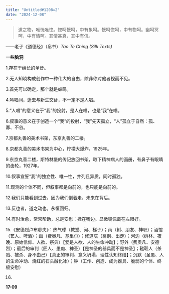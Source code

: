 ```yaml
---
title: "Untitled#1208=2" 
date: "2024-12-08" 
---
```


> 道之物，唯恍唯惚。惚呵恍呵，中有象呵。恍呵惚呵，中有物呵。幽呵冥呵，中有情呵。其情甚真，其中有信。  

——老子《道德经》（帛书）*Tao Te Ching (Silk Texts)* 

**一些脑洞**  

1.存在于绵长的单音。

2.无人知晓构成创作中一种伟大的自由，除非你对他者视而不见。

3.首先可以确定，那个就是蝉鸣。

4.吟唱间，逝去与新生交替，不一定不是人唱。

5.“人唱”的意义在于“我”的投射，是人在唱，也是“我”在唱。

6.叙事的意义在于创造一个“我”的投射，“我”先天孤立，“人”孤立于自然：孤、寡、不谷。

7.京都丸善的美术书架，东京丸善的二楼。

8.京都丸善的美术书架为中心，柠檬大爆炸，1925年。

9.东京丸善二楼，斯特林堡的传记放回书架，取下精神病人的画册，有鼻子有眼睛的齿轮，1927年。

10.叙事宣誓“我”的独立性、唯一性，并列且异质，同时孤独。

11.观测的个体不同，但叙事都是向前的，也只能是向前的。

12.我们只能看到过去，因为我们倒着走，未来在背后。

13.反也者，道之动也。永恒回归。

14.有时治愈，常常帮助，总是安慰：挂在嘴边。显微镜佩戴在左眼好。

15.《安德烈卢布廖夫》：热气球（教堂、河、梯子）；雨（树、朋友、神职）；酒馆（艺人、啤酒）；画（费奥凡、基里尔）；修道院（离别、出走）；河边（树林、夜晚、原始信仰、人欲、祭典）【爱是人欲、人的生命冲动】；野外（费奥凡、安德烈）；最后的审判（匠人、愚痴、神圣）【是神圣的器具而不是神圣】；鞑靼人（杀戮、被杀、身不由己）【真正的审判、意义坍塌、理性认知终结】；沉默（圣愚、人的生命冲动、烧红的石头融化冰）；钟（工作、创造、成为器具、脆弱的个体、终极安慰）

16.

**17:09**
